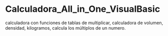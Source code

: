 # Calculadora_All_in_One_VisualBasic
calculadora con funciones de tablas de multiplicar, calculadora de volumen, densidad, kilogramos, calcula los múltiplos de un numero. 
